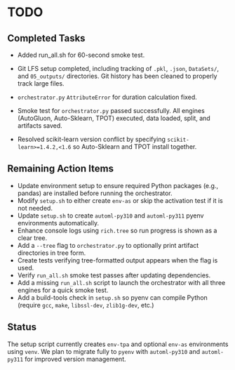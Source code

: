 # TODO

## Completed Tasks
- Added run_all.sh for 60-second smoke test.

- Git LFS setup completed, including tracking of `.pkl`, `.json`, `DataSets/`, and `05_outputs/` directories. Git history has been cleaned to properly track large files.
- `orchestrator.py` `AttributeError` for duration calculation fixed.
- Smoke test for `orchestrator.py` passed successfully. All engines (AutoGluon, Auto-Sklearn, TPOT) executed, data loaded, split, and artifacts saved.
- Resolved scikit-learn version conflict by specifying `scikit-learn>=1.4.2,<1.6` so Auto-Sklearn and TPOT install together.

## Remaining Action Items

- Update environment setup to ensure required Python packages (e.g., pandas) are installed before running the orchestrator.
- Modify `setup.sh` to either create `env-as` or skip the activation test if it is not needed.
- Update `setup.sh` to create `automl-py310` and `automl-py311` pyenv environments automatically.
- Enhance console logs using `rich.tree` so run progress is shown as a clear tree.
- Add a `--tree` flag to `orchestrator.py` to optionally print artifact directories in tree form.
- Create tests verifying tree-formatted output appears when the flag is used.
- Verify `run_all.sh` smoke test passes after updating dependencies.
- Add a missing `run_all.sh` script to launch the orchestrator with all three engines for a quick smoke test.
- Add a build-tools check in `setup.sh` so pyenv can compile Python (require `gcc`, `make`, `libssl-dev`, `zlib1g-dev`, etc.)

## Status

The setup script currently creates `env-tpa` and optional `env-as` environments using `venv`. We plan to migrate fully to `pyenv` with `automl-py310` and `automl-py311` for improved version management.

